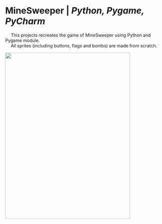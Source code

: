 # MineSweeper | _Python, Pygame, PyCharm_

&emsp; This projects recreates the game of MineSweeper using Python and Pygame module. <br />
&emsp; All sprites (including buttons, flags and bombs) are made from scratch. <br />

<p>
  <img align = "left" width="400" height="533" src="https://github.com/Razvan48/MineSweeper-in-Python/blob/main/MineSweeperDemo.mp4">
</p>



